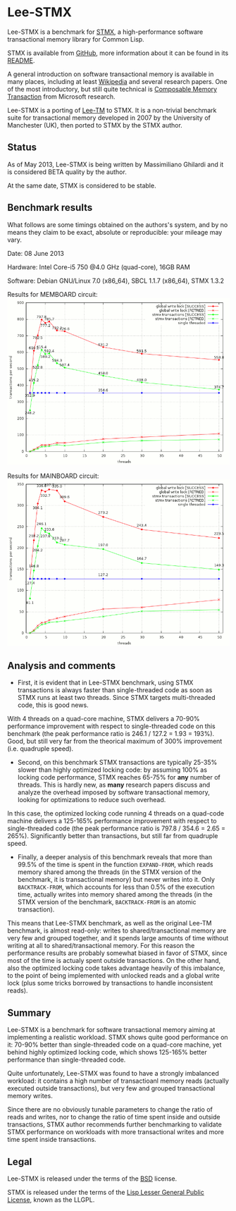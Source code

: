 Lee-STMX
========

Lee-STMX is a benchmark for [STMX](https://github.com/cosmos72/stmx), a high-performance software
transactional memory library for Common Lisp.

STMX is available from [GitHub](https://github.com/cosmos72/stmx),
more information about it can be found in its
[README](https://github.com/cosmos72/stmx/blob/master/README.md).

A general introduction on software transactional memory is available
in many places, including at least [Wikipedia](http://en.wikipedia.org/wiki/Software_transactional_memory)
and several research papers. One of the most introductory, but still
quite technical is [Composable Memory Transaction](http://research.microsoft.com/%7Esimonpj/papers/stm/stm.pdf)
from Microsoft research.

Lee-STMX is a porting of [Lee-TM](http://apt.cs.man.ac.uk/projects/TM/LeeBenchmark/)
to STMX. It is a non-trivial benchmark suite for transactional memory
developed in 2007 by the University of Manchester (UK), then ported to
STMX by the STMX author.

Status
------

As of May 2013, Lee-STMX is being written by Massimiliano Ghilardi
and it is considered BETA quality by the author.

At the same date, STMX is considered to be stable.

Benchmark results
-----------------

What follows are some timings obtained on the authors's system, and by no means they
claim to be exact, absolute or reproducible: your mileage may vary.

Date: 08 June 2013

Hardware: Intel Core-i5 750 @4.0 GHz (quad-core), 16GB RAM

Software: Debian GNU/Linux 7.0 (x86_64), SBCL 1.1.7 (x86_64), STMX 1.3.2

Results for MEMBOARD circuit:
![nil](./results/memboard.png)

Results for MAINBOARD circuit:
![nil](./results/mainboard.png)



Analysis and comments
---------------------

- First, it is evident that in Lee-STMX benchmark, using STMX transactions is always faster than single-threaded code as soon as STMX runs at least two threads. Since STMX targets multi-threaded code, this is good news.

With 4 threads on a quad-core machine, STMX delivers a 70-90% performance improvement with respect to single-threaded code on this benchmark (the peak performance ratio is 246.1 / 127.2 = 1.93 = 193%). Good, but still very far from the theorical maximum of 300% improvement (i.e. quadruple speed).

- Second, on this benchmark STMX transactions are typically 25-35% slower than highly optimized locking code: by assuming 100% as locking code performance, STMX reaches 65-75% for **any** number of threads.
This is hardly new, as **many** research papers discuss and analyze the overhead imposed by software transactional memory, looking for optimizations to reduce such overhead.

In this case, the optimized locking code running 4 threads on a quad-code machine delivers a 125-165% performance improvement with respect to single-threaded code (the peak performance ratio is 797.8 / 354.6 = 2.65 = 265%). Significantly better than transactions, but still far from quadruple speed.

- Finally, a deeper analysis of this benchmark reveals that more than 99.5% of the time is spent in the function `EXPAND-FROM`, which reads memory shared among the threads (in the STMX version of the benchmark, it is transactional memory) but never writes into it. Only `BACKTRACK-FROM`, which accounts for less than 0.5% of the execution time, actually writes into memory shared among the threads (in the STMX version of the benchmark, `BACKTRACK-FROM` is an atomic transaction).

This means that Lee-STMX benchmark, as well as the original Lee-TM benchmark, is almost read-only: writes to shared/transactional memory are very few and grouped together, and it spends large amounts of time without writing at all to shared/transactional memory. For this reason the performance results are probably somewhat biased in favor of STMX, since most of the time is actualy spent outside transactions. On the other hand, also the optimized locking code takes advantage heavily of this imbalance, to the point of being implemented with unlocked reads and a global write lock (plus some tricks borrowed by transactions to handle inconsistent reads).

Summary
-------

Lee-STMX is a benchmark for software transactional memory aiming at implementing a realistic workload. STMX shows quite good performance on it: 70-90% better than single-threaded code on a quad-core machine, yet behind highly optimized locking code, which shows 125-165% better performance than single-threaded code.

Quite unfortunately, Lee-STMX was found to have a strongly imbalanced workload: it contains a high number of transactioanl memory reads (actually executed outside transactions), but very few and grouped transactional memory writes.

Since there are no obviously tunable parameters to change the ratio of reads and writes, nor to change the ratio of time spent inside and outside transactions, STMX author recommends further benchmarking to validate STMX performance on workloads with more transactional writes and more time spent inside transactions.

Legal
-----

Lee-STMX is released under the terms of the
[BSD](http://opensource.org/licenses/BSD-3-Clause) license.

STMX is released under the terms of the [Lisp Lesser General Public
License](http://opensource.franz.com/preamble.html), known as the LLGPL.

